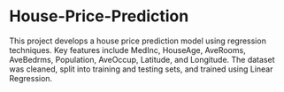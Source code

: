 # House-Price-Prediction
This project develops a house price prediction model using regression techniques. Key features include MedInc, HouseAge, AveRooms, AveBedrms, Population, AveOccup, Latitude, and Longitude. The dataset was cleaned, split into training and testing sets, and trained using Linear Regression. 
